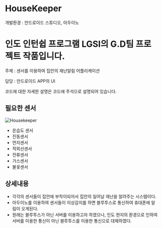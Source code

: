 # HouseKeeper

개발환경 : 안드로이드 스튜디오, 아두이노

# 인도 인턴쉽 프로그램 LGSI의  G.D팀 프로젝트 작품입니다.

주제 : 센서를 이용하여 집안의 재난알림 어플리케이션

담당 : 안드로이드 APP의 UI


코드에 대한 자세한 설명은 코드에 주석으로 설명되어 있습니다.



## 필요한 센서
   ![Housekeeper](https://user-images.githubusercontent.com/45057466/98561001-b7213d80-22eb-11eb-9fda-b443c9035d5f.png)

   - 온습도 센서
   - 진동센서
   - 먼지센서
   - 적외선센서
   - 전류센서
   - 가스센서
   - 불꽃센서



## 상세내용 

   - 각각의 센서들이 집안에 부착이되어서 집안의 일어날 재난을 알려주는 시스템이다.
   - 아두이노를 이용하여 센서들이 이상감지를 하면 블루투스로 통신하여 휴대폰에 알림이 오게된다.
   - 원래는 블루투스가 아닌 서버를 이용하고자 하였으나, 인도 현지의 환경으로 인하여 서버를 이용한 통신이 아닌 블루투스를 이용한 통신으로 대체하였다.


